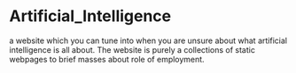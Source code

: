 # Artificial_Intelligence
a website which you can tune into when you are unsure about what artificial intelligence is all about. The website is purely a collections of static webpages to brief masses about role of employment.
